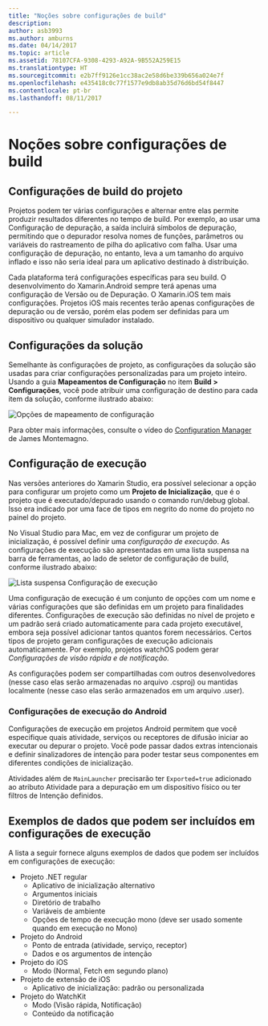 ```yaml
---
title: "Noções sobre configurações de build"
description: 
author: asb3993
ms.author: amburns
ms.date: 04/14/2017
ms.topic: article
ms.assetid: 78107CFA-9308-4293-A92A-9B552A259E15
ms.translationtype: HT
ms.sourcegitcommit: e2b7ff9126e1cc38ac2e58d6be339b656a024e7f
ms.openlocfilehash: e435418c0c77f1577e9db8ab35d76d6bd54f8447
ms.contentlocale: pt-br
ms.lasthandoff: 08/11/2017

---
```


# <a name="understanding-build-configurations"></a>Noções sobre configurações de build

## <a name="project-build-configurations"></a>Configurações de build do projeto 

Projetos podem ter várias configurações e alternar entre elas permite produzir resultados diferentes no tempo de build. Por exemplo, ao usar uma Configuração de depuração, a saída incluirá símbolos de depuração, permitindo que o depurador resolva nomes de funções, parâmetros ou variáveis do rastreamento de pilha do aplicativo com falha. Usar uma configuração de depuração, no entanto, leva a um tamanho do arquivo inflado e isso não seria ideal para um aplicativo destinado à distribuição.

Cada plataforma terá configurações específicas para seu build. O desenvolvimento do Xamarin.Android sempre terá apenas uma configuração de Versão ou de Depuração. O Xamarin.iOS tem mais configurações. Projetos iOS mais recentes terão apenas configurações de depuração ou de versão, porém elas podem ser definidas para um dispositivo ou qualquer simulador instalado.

## <a name="solution-configurations"></a>Configurações da solução

Semelhante às configurações de projeto, as configurações da solução são usadas para criar configurações personalizadas para um projeto inteiro. Usando a guia **Mapeamentos de Configuração** no item **Build > Configurações**, você pode atribuir uma configuração de destino para cada item da solução, conforme ilustrado abaixo:


 ![Opções de mapeamento de configuração](media/projects-and-solutions-image3.png)

Para obter mais informações, consulte o vídeo do [Configuration Manager](https://www.youtube.com/watch?v=tjSdkqYh5Vg) de James Montemagno.

## <a name="run-configuration"></a>Configuração de execução

Nas versões anteriores do Xamarin Studio, era possível selecionar a opção para configurar um projeto como um **Projeto de Inicialização**, que é o projeto que é executado/depurado usando o comando run/debug global. Isso era indicado por uma face de tipos em negrito do nome do projeto no painel do projeto.

No Visual Studio para Mac, em vez de configurar um projeto de inicialização, é possível definir uma _configuração de execução_. As configurações de execução são apresentadas em uma lista suspensa na barra de ferramentas, ao lado de seletor de configuração de build, conforme ilustrado abaixo:

 ![Lista suspensa Configuração de execução](media/projects-and-solutions-image8.png)

Uma configuração de execução é um conjunto de opções com um nome e várias configurações que são definidas em um projeto para finalidades diferentes. Configurações de execução são definidas no nível de projeto e um padrão será criado automaticamente para cada projeto executável, embora seja possível adicionar tantos quantos forem necessários. Certos tipos de projeto geram configurações de execução adicionais automaticamente. Por exemplo, projetos watchOS podem gerar _Configurações de visão rápida e de notificação._ 
 
As configurações podem ser compartilhadas com outros desenvolvedores (nesse caso elas serão armazenadas no arquivo .csproj) ou mantidas localmente (nesse caso elas serão armazenados em um arquivo .user).

### <a name="android-run-configurations"></a>Configurações de execução do Android
 
Configurações de execução em projetos Android permitem que você especifique quais atividade, serviços ou receptores de difusão iniciar ao executar ou depurar o projeto. Você pode passar dados extras intencionais e definir sinalizadores de intenção para poder testar seus componentes em diferentes condições de inicialização.

Atividades além de `MainLauncher` precisarão ter `Exported=true` adicionado ao atributo Atividade para a depuração em um dispositivo físico ou ter filtros de Intenção definidos.

## <a name="examples-of-data-that-might-be-included-in-run-configurations"></a>Exemplos de dados que podem ser incluídos em configurações de execução

A lista a seguir fornece alguns exemplos de dados que podem ser incluídos em configurações de execução:

* Projeto .NET regular
    * Aplicativo de inicialização alternativo
    * Argumentos iniciais
    * Diretório de trabalho
    * Variáveis de ambiente
    * Opções de tempo de execução mono (deve ser usado somente quando em execução no Mono)
* Projeto do Android
    * Ponto de entrada (atividade, serviço, receptor)
    * Dados e os argumentos de intenção
* Projeto do iOS
    * Modo (Normal, Fetch em segundo plano)
* Projeto de extensão de iOS
    * Aplicativo de inicialização: padrão ou personalizada
* Projeto do WatchKit
    * Modo (Visão rápida, Notificação)
    * Conteúdo da notificação

